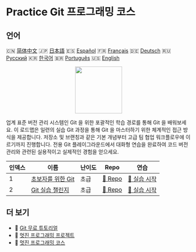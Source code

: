 # Practice Git 프로그래밍 코스

## 언어

🇨🇳 [简体中文](README_zh.md) 🇯🇵 [日本語](README_ja.md) 🇪🇸 [Español](README_es.md) 🇫🇷 [Français](README_fr.md) 🇩🇪 [Deutsch](README_de.md) 🇷🇺 [Русский](README_ru.md) 🇰🇷 [한국어](README_ko.md) 🇧🇷 [Português](README_pt.md) 🇺🇸 [English](README.md) 

<div align="center">
<img width="128px" src="https://file.labex.io/path/mlkFQS0wjouP.png">
</div>

업계 표준 버전 관리 시스템인 Git 을 위한 포괄적인 학습 경로를 통해 Git 을 배워보세요. 이 로드맵은 일련의 실습 Git 과정을 통해 Git 을 마스터하기 위한 체계적인 접근 방식을 제공합니다. 저장소 및 브랜칭과 같은 기본 개념부터 고급 팀 협업 워크플로우에 이르기까지 진행합니다. 전용 Git 플레이그라운드에서 대화형 연습을 완료하여 코드 버전 관리와 관련된 실용적이고 실제적인 경험을 얻으세요.

|   인덱스 | 이름                                                                   | 난이도   | Repo                                                             | 연습                                                                |
|----------|------------------------------------------------------------------------|----------|------------------------------------------------------------------|---------------------------------------------------------------------|
|        1 | [초보자를 위한 Git](https://labex.io/ko/courses/git-for-beginners)     | 초급     | [🔗 Repo](https://github.com/labex-labs/git-for-beginners)       | [🚀 실습 시작](https://labex.io/ko/courses/git-for-beginners)       |
|        2 | [Git 실습 챌린지](https://labex.io/ko/courses/git-practice-challenges) | 초급     | [🔗 Repo](https://github.com/labex-labs/git-practice-challenges) | [🚀 실습 시작](https://labex.io/ko/courses/git-practice-challenges) |

## 더 보기

- 🔗 [Git 무료 튜토리얼](https://github.com/labex-labs/git-free-tutorials)
- 🔗 [멋진 프로그래밍 프로젝트](https://github.com/labex-labs/awesome-programming-projects)
- 🔗 [멋진 프로그래밍 코스](https://github.com/labex-labs/awesome-programming-courses)

